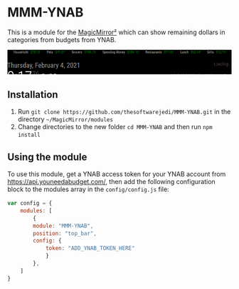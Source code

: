 # MMM-YNAB

This is a module for the [MagicMirror²](https://github.com/MichMich/MagicMirror/) which can show remaining dollars in categories from budgets from YNAB.

![Example of MMM-YNAB](./screenshot.png)

## Installation ##

1. Run `git clone https://github.com/thesoftwarejedi/MMM-YNAB.git` in the directory `~/MagicMirror/modules`
2. Change directories to the new folder `cd MMM-YNAB` and then run `npm install` 

## Using the module

To use this module, get a YNAB access token for your YNAB account from https://api.youneedabudget.com/, then add the following configuration block to the modules array in the `config/config.js` file:

```js
var config = {
    modules: [
        {
        module: "MMM-YNAB",
        position: "top_bar",
        config: {
            token: "ADD_YNAB_TOKEN_HERE"
            }
        },
    ]
}
```
